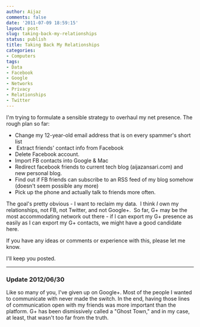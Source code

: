 ```yaml
---
author: Aijaz
comments: false
date: '2011-07-09 18:59:15'
layout: post
slug: taking-back-my-relationships
status: publish
title: Taking Back My Relationships
categories:
- Computers
tags:
- Data
- Facebook
- Google
- Networks
- Privacy
- Relationships
- Twitter
---
```


I'm trying to formulate a sensible strategy to overhaul my net presence. The
rough plan so far:

  * Change my 12-year-old email address that is on every spammer's short list
  *  Extract friends' contact info from Facebook
  * Delete Facebook account.
  * Import FB contacts into Google & Mac
  * Redirect facebook friends to current tech blog (aijazansari.com) and new personal blog.
  * Find out if FB friends can subscribe to an RSS feed of my blog somehow (doesn't seem possible any more)
  * Pick up the phone and actually talk to friends more often.
  
The goal's pretty obvious - I want to reclaim my data.  I think *I* own my
relationships, not FB, not Twitter, and not Google+.  So far, G+ may be the
most accommodating network out there - if I can export my G+ presence as
easily as I can export my G+ contacts, we might have a good candidate here.

If you have any ideas or comments or experience with this, please let me know.

I'll keep you posted.

---

### Update 2012/06/30

Like so many of you, I've given up on Google+.  Most of the people I
wanted to communicate with never made the switch.  In the end, having
those lines of communication open with my friends was more important than
the platform.  G+ has been dismissively called a "Ghost Town," and in my
case, at least, that wasn't too far from the truth.
